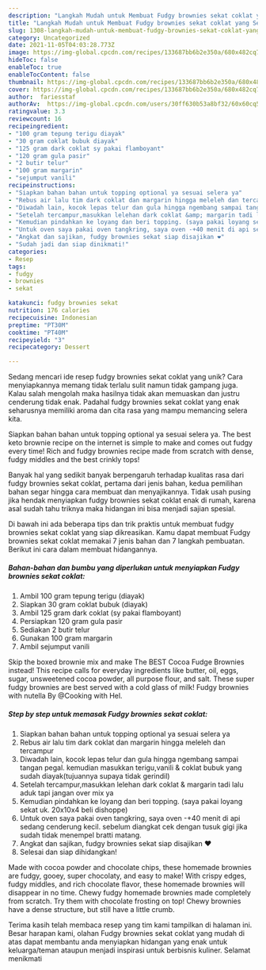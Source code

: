 ```yaml
---
description: "Langkah Mudah untuk Membuat Fudgy brownies sekat coklat yang Sempurna"
title: "Langkah Mudah untuk Membuat Fudgy brownies sekat coklat yang Sempurna"
slug: 1308-langkah-mudah-untuk-membuat-fudgy-brownies-sekat-coklat-yang-sempurna
category: Uncategorized
date: 2021-11-05T04:03:28.773Z
image: https://img-global.cpcdn.com/recipes/133687bb6b2e350a/680x482cq70/fudgy-brownies-sekat-coklat-foto-resep-utama.jpg
hideToc: false
enableToc: true
enableTocContent: false
thumbnail: https://img-global.cpcdn.com/recipes/133687bb6b2e350a/680x482cq70/fudgy-brownies-sekat-coklat-foto-resep-utama.jpg
cover: https://img-global.cpcdn.com/recipes/133687bb6b2e350a/680x482cq70/fudgy-brownies-sekat-coklat-foto-resep-utama.jpg
author:  fariesstaf
authorAv:  https://img-global.cpcdn.com/users/30ff630b53a8bf32/60x60cq50/avatar.jpg
ratingvalue: 3.3
reviewcount: 16
recipeingredient:
- "100 gram tepung terigu diayak"
- "30 gram coklat bubuk diayak"
- "125 gram dark coklat sy pakai flamboyant"
- "120 gram gula pasir"
- "2 butir telur"
- "100 gram margarin"
- "sejumput vanili"
recipeinstructions:
- "Siapkan bahan bahan untuk topping optional ya sesuai selera ya"
- "Rebus air lalu tim dark coklat dan margarin hingga meleleh dan tercampur"
- "Diwadah lain, kocok lepas telur dan gula hingga ngembang sampai tangan pegal. kemudian masukkan terigu,vanili &amp; coklat bubuk yang sudah diayak(tujuannya supaya tidak gerindil)"
- "Setelah tercampur,masukkan lelehan dark coklat &amp; margarin tadi lalu aduk tapi jangan over mix ya"
- "Kemudian pindahkan ke loyang dan beri topping. (saya pakai loyang sekat uk. 20x10x4 beli dishoppe)"
- "Untuk oven saya pakai oven tangkring, saya oven -+40 menit di api sedang cenderung kecil. sebelum diangkat cek dengan tusuk gigi jika sudah tidak menempel bratti matang."
- "Angkat dan sajikan, fudgy brownies sekat siap disajikan ❤️"
- "Sudah jadi dan siap dinikmati!"
categories:
- Resep
tags:
- fudgy
- brownies
- sekat

katakunci: fudgy brownies sekat 
nutrition: 176 calories
recipecuisine: Indonesian
preptime: "PT30M"
cooktime: "PT40M"
recipeyield: "3"
recipecategory: Dessert

---
```



Sedang mencari ide resep fudgy brownies sekat coklat yang unik? Cara menyiapkannya memang tidak terlalu sulit namun tidak gampang juga. Kalau salah mengolah maka hasilnya tidak akan memuaskan dan justru cenderung tidak enak. Padahal fudgy brownies sekat coklat yang enak seharusnya memiliki aroma dan cita rasa yang mampu memancing selera kita.


Siapkan bahan bahan untuk topping optional ya sesuai selera ya. The best keto brownie recipe on the internet is simple to make and comes out fudgy every time! Rich and fudgy brownies recipe made from scratch with dense, fudgy middles and the best crinkly tops!

Banyak hal yang sedikit banyak berpengaruh terhadap kualitas rasa dari fudgy brownies sekat coklat, pertama dari jenis bahan, kedua pemilihan bahan segar hingga cara membuat dan menyajikannya. Tidak usah pusing jika hendak menyiapkan fudgy brownies sekat coklat enak di rumah, karena asal sudah tahu triknya maka hidangan ini bisa menjadi sajian spesial.


Di bawah ini ada beberapa tips dan trik praktis untuk membuat fudgy brownies sekat coklat yang siap dikreasikan. Kamu dapat membuat Fudgy brownies sekat coklat memakai 7 jenis bahan dan 7 langkah pembuatan. Berikut ini cara dalam membuat hidangannya.

<!--inarticleads1-->

##### Bahan-bahan dan bumbu yang diperlukan untuk menyiapkan Fudgy brownies sekat coklat:

1. Ambil 100 gram tepung terigu (diayak)
1. Siapkan 30 gram coklat bubuk (diayak)
1. Ambil 125 gram dark coklat (sy pakai flamboyant)
1. Persiapkan 120 gram gula pasir
1. Sediakan 2 butir telur
1. Gunakan 100 gram margarin
1. Ambil sejumput vanili


Skip the boxed brownie mix and make The BEST Cocoa Fudge Brownies instead! This recipe calls for everyday ingredients like butter, oil, eggs, sugar, unsweetened cocoa powder, all purpose flour, and salt. These super fudgy brownies are best served with a cold glass of milk! Fudgy brownies with nutella By @Cooking with Hel. 

<!--inarticleads2-->

##### Step by step untuk memasak Fudgy brownies sekat coklat:

1. Siapkan bahan bahan untuk topping optional ya sesuai selera ya
1. Rebus air lalu tim dark coklat dan margarin hingga meleleh dan tercampur
1. Diwadah lain, kocok lepas telur dan gula hingga ngembang sampai tangan pegal. kemudian masukkan terigu,vanili &amp; coklat bubuk yang sudah diayak(tujuannya supaya tidak gerindil)
1. Setelah tercampur,masukkan lelehan dark coklat &amp; margarin tadi lalu aduk tapi jangan over mix ya
1. Kemudian pindahkan ke loyang dan beri topping. (saya pakai loyang sekat uk. 20x10x4 beli dishoppe)
1. Untuk oven saya pakai oven tangkring, saya oven -+40 menit di api sedang cenderung kecil. sebelum diangkat cek dengan tusuk gigi jika sudah tidak menempel bratti matang.
1. Angkat dan sajikan, fudgy brownies sekat siap disajikan ❤️
1. Selesai dan siap dihidangkan!

Made with cocoa powder and chocolate chips, these homemade brownies are fudgy, gooey, super chocolaty, and easy to make! With crispy edges, fudgy middles, and rich chocolate flavor, these homemade brownies will disappear in no time. Chewy fudgy homemade brownies made completely from scratch. Try them with chocolate frosting on top! Chewy brownies have a dense structure, but still have a little crumb. 

Terima kasih telah membaca resep yang tim kami tampilkan di halaman ini. Besar harapan kami, olahan Fudgy brownies sekat coklat yang mudah di atas dapat membantu anda menyiapkan hidangan yang enak untuk keluarga/teman ataupun menjadi inspirasi untuk berbisnis kuliner. Selamat menikmati
